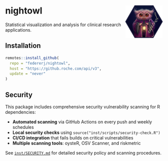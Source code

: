 # nightowl <img src="man/figures/logo.png" align="right" height="104" />

Statistical visualization and analysis for clinical research applications.

## Installation

```r
remotes::install_github(
  repo = "federerj/nightowl",
  host = "https://github.roche.com/api/v3",
  update = "never"
)
```

## Security

This package includes comprehensive security vulnerability scanning for R dependencies:

- **Automated scanning** via GitHub Actions on every push and weekly schedules
- **Local security checks** using `source("inst/scripts/security-check.R")`
- **CI/CD integration** that fails builds on critical vulnerabilities
- **Multiple scanning tools**: oysteR, OSV Scanner, and riskmetric

See [`inst/SECURITY.md`](inst/SECURITY.md) for detailed security policy and scanning procedures.
